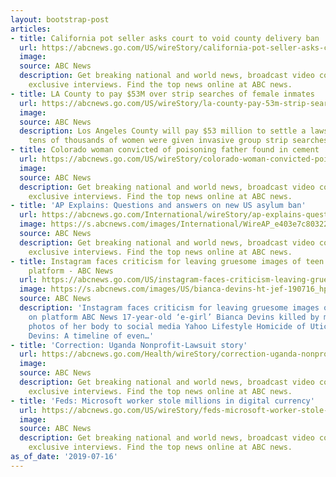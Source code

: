 ```yaml
---
layout: bootstrap-post
articles:
- title: California pot seller asks court to void county delivery ban
  url: https://abcnews.go.com/US/wireStory/california-pot-seller-asks-court-void-county-delivery-64378807
  image: 
  source: ABC News
  description: Get breaking national and world news, broadcast video coverage, and
    exclusive interviews. Find the top news online at ABC news.
- title: LA County to pay $53M over strip searches of female inmates
  url: https://abcnews.go.com/US/wireStory/la-county-pay-53m-strip-searches-female-inmates-64378797
  image: 
  source: ABC News
  description: Los Angeles County will pay $53 million to settle a lawsuit that alleged
    tens of thousands of women were given invasive group strip searches at a jail
- title: Colorado woman convicted of poisoning father found in cement
  url: https://abcnews.go.com/US/wireStory/colorado-woman-convicted-poisoning-father-found-cement-64378757
  image: 
  source: ABC News
  description: Get breaking national and world news, broadcast video coverage, and
    exclusive interviews. Find the top news online at ABC news.
- title: 'AP Explains: Questions and answers on new US asylum ban'
  url: https://abcnews.go.com/International/wireStory/ap-explains-questions-answers-us-asylum-ban-64378600
  image: https://s.abcnews.com/images/International/WireAP_e403e7c8032246f0b1cd6286a661c1ac_16x9_992.jpg
  source: ABC News
  description: Get breaking national and world news, broadcast video coverage, and
    exclusive interviews. Find the top news online at ABC news.
- title: Instagram faces criticism for leaving gruesome images of teen's corpse on
    platform - ABC News
  url: https://abcnews.go.com/US/instagram-faces-criticism-leaving-gruesome-images-teens-corpse/story?id=64363785
  image: https://s.abcnews.com/images/US/bianca-devins-ht-jef-190716_hpMain_16x9_992.jpg
  source: ABC News
  description: 'Instagram faces criticism for leaving gruesome images of teen''s corpse
    on platform ABC News 17-year-old ‘e-girl’ Bianca Devins killed by man who posted
    photos of her body to social media Yahoo Lifestyle Homicide of Utica teen Bianca
    Devins: A timeline of even…'
- title: 'Correction: Uganda Nonprofit-Lawsuit story'
  url: https://abcnews.go.com/Health/wireStory/correction-uganda-nonprofit-lawsuit-story-64378419
  image: 
  source: ABC News
  description: Get breaking national and world news, broadcast video coverage, and
    exclusive interviews. Find the top news online at ABC news.
- title: 'Feds: Microsoft worker stole millions in digital currency'
  url: https://abcnews.go.com/US/wireStory/feds-microsoft-worker-stole-millions-digital-currency-64378385
  image: 
  source: ABC News
  description: Get breaking national and world news, broadcast video coverage, and
    exclusive interviews. Find the top news online at ABC news.
as_of_date: '2019-07-16'
---
```


